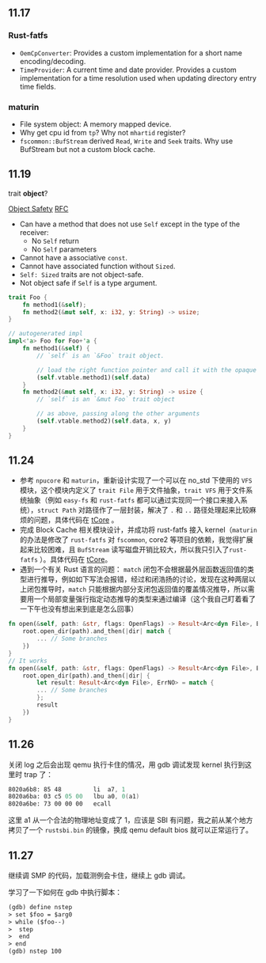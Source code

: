 ## 11.17

### Rust-fatfs

- `OemCpConverter`: Provides a custom implementation for a short name encoding/decoding.
- `TimeProvider`: A current time and date provider. Provides a custom implementation for a time resolution used when updating directory entry time fields.

### maturin

- File system object: A memory mapped device.
- Why get cpu id from `tp`? Why not `mhartid` register?
- `fscommon::BufStream` derived `Read`, `Write` and `Seek` traits. Why use BufStream but not a custom block cache.

## 11.19

trait **object**?

[Object Safety](https://doc.rust-lang.org/reference/items/traits.html#object-safety)
[RFC](https://github.com/rust-lang/rfcs/blob/master/text/0255-object-safety.md)

- Can have a method that does not use `Self` except in the type of the receiver:
  - No `Self` return
  - No `Self` parameters
- Cannot have a associative `const`.
- Cannot have associated function without `Sized`.
- `Self: Sized` traits are not object-safe.
- Not object safe if `Self` is a type argument.

```rust
trait Foo {
    fn method1(&self);
    fn method2(&mut self, x: i32, y: String) -> usize;
}

// autogenerated impl
impl<'a> Foo for Foo+'a {
    fn method1(&self) {
        // `self` is an `&Foo` trait object.

        // load the right function pointer and call it with the opaque data pointer
        (self.vtable.method1)(self.data)
    }
    fn method2(&mut self, x: i32, y: String) -> usize {
        // `self` is an `&mut Foo` trait object

        // as above, passing along the other arguments
        (self.vtable.method2)(self.data, x, y)
    }
}
```

## 11.24

- 参考 `npucore` 和 `maturin`，重新设计实现了一个可以在 no_std 下使用的 `VFS` 模块，这个模块内定义了 `trait File` 用于文件抽象，`trait VFS` 用于文件系统抽象（例如 `easy-fs` 和 `rust-fatfs` 都可以通过实现同一个接口来接入系统），`struct Path` 对路径作了一层封装，解决了 `.` 和 `..` 路径处理起来比较麻烦的问题，具体代码在 [tCore](https://github.com/tkf2019/tCore/tree/main/crates/tvfs/src) 。
- 完成 Block Cache 相关模块设计，并成功将 rust-fatfs 接入 kernel（`maturin` 的办法是修改了 `rust-fatfs` 对 `fscommon`, core2 等项目的依赖，我觉得扩展起来比较困难，且 `BufStream` 读写磁盘开销比较大，所以我只引入了`rust-fatfs` ）。具体代码在 [tCore](https://github.com/tkf2019/tCore/blob/main/kernel/src/fs/fat/mod.rs)。
- 遇到一个有关 Rust 语言的问题： `match` 闭包不会根据最外层函数返回值的类型进行推导，例如如下写法会报错，经过和闭浩扬的讨论，发现在这种两层以上闭包推导时，`match` 只能根据内部分支闭包返回值的覆盖情况推导，所以需要用一个局部变量强行指定动态推导的类型来通过编译（这个我自己盯着看了一下午也没有想出来到底是怎么回事）

```rust
fn open(&self, path: &str, flags: OpenFlags) -> Result<Arc<dyn File>, ErrNO> {
    root.open_dir(path).and_then(|dir| match {
        ... // Some branches
    })
}
// It works
fn open(&self, path: &str, flags: OpenFlags) -> Result<Arc<dyn File>, ErrNO> {
    root.open_dir(path).and_then(|dir| {
        let result: Result<Arc<dyn File>, ErrNO> = match {
        ... // Some branches
        };
        result
    })
}
```

## 11.26

关闭 log 之后会出现 qemu 执行卡住的情况，用 gdb 调试发现 kernel 执行到这里时 trap 了：

```asm
8020a6b8: 85 48        	li	a7, 1
8020a6ba: 03 c5 05 00  	lbu	a0, 0(a1)
8020a6be: 73 00 00 00  	ecall	
```

这里 a1 从一个合法的物理地址变成了 1，应该是 SBI 有问题，我之前从某个地方拷贝了一个 `rustsbi.bin` 的镜像，换成 qemu default bios 就可以正常运行了。

## 11.27

继续调 SMP 的代码，加载测例会卡住，继续上 gdb 调试。

学习了一下如何在 gdb 中执行脚本：

```txt
(gdb) define nstep
> set $foo = $arg0
> while ($foo--)
>  step
>  end
> end
(gdb) nstep 100
```